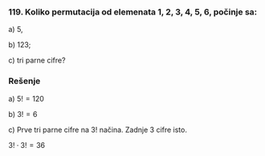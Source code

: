 ### 119. Koliko permutacija od elemenata 1, 2, 3, 4, 5, 6, počinje sa:

a) 5, 

b) 123; 

c) tri parne cifre?

### Rešenje

a) $5!=120$ 

b) $3!=6$  

c) Prve tri parne cifre na $3!$ načina. Zadnje 3 cifre isto.

$3! \cdot 3!= 36$  
